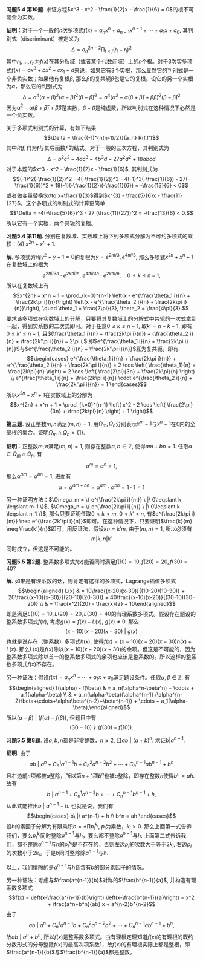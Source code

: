 **习题5.4 第10题**.
求证方程$x^3 - x^2 - \frac{1}{2}x - \frac{1}{6} = 0$的根不可能全为实数。

**证明**：对于一个一般的$n$次多项式$f(x) = a_{n}x^{n}+a_{n-1}x^{n-1}+\cdots +a_{1}x+a_{0}$,
其判别式（discriminant）被定义为
$$\Delta = a_n^{2n-2} \prod_{i< j} (r_i - r_j)^2$$
其中$r_1,\ldots, r_n$为$f(x)$在其分裂域（或者某个代数闭域）上的$n$个根。对于3次实多项式$f(x) = ax^3+bx^2+cx_1+d$来说，如果它有3个实根，那么显然它的判别式是一个非负实数；如果他有复根$\beta$,
那么$\beta$的复共轭$\bar{\beta}$也是它的复根。设它的另一个实根为$\alpha$，那么它的判别式为
$$\Delta = a^4 (\alpha-\beta)^2(\alpha-\bar{\beta})^2(\beta-\bar{\beta})^2 = a^4 (\alpha^2-\alpha(\beta+\bar{\beta})+\beta\bar{\beta})^2 (\beta-\bar{\beta})^2$$
因为$\alpha^2-\alpha(\beta+\bar{\beta})+\beta\bar{\beta}$是实数，$\beta-\bar{\beta}$是纯虚数，所以判别式在这种情况下必然是一个负实数。

关于多项式判别式的计算，有如下结果
$$\Delta = \frac{(-1)^{n(n-1)/2}}{a_n} R(f,f')$$
其中$R(f,f')$为$f$与其导函数$f'$的结式。对于一般的三次方程，其判别式为
$$\Delta = b^{2}c^{2}-4ac^{3}-4b^{3}d-27a^{2}d^{2}+18abcd$$
对于本题的$x^3 - x^2 - \frac{1}{2}x - \frac{1}{6}$, 其判别式为
$$(-1)^2(-\frac{1}{2})^2 - 4(-\frac{1}{2})^3 - 4(-1)^3(-\frac{1}{6}) - 27(-\frac{1}{6})^2 + 18(-1)(-\frac{1}{2})(-\frac{1}{6}) = -\frac{13}{6} < 0$$
或者做变量替换$x\to x+\frac{1}{3}$得到$x^{3} - \frac{5}{6}x - \frac{11}{27}$，这个多项式的判别式的计算更简单
$$\Delta = -4(-\frac{5}{6})^3 - 27 (\frac{11}{27})^2 = -\frac{13}{6} < 0.$$
所以它有一个实根，两个共轭的复根。

**习题5.4 第11题**.
分别在复数域、实数域上将下列多项式分解为不可约多项式的乘积：(4)
$x^{2n} + x^n + 1$.

**解**.
多项式方程$y^2 + y + 1 = 0$的复根为$y = e^{2\pi i/3}, e^{4\pi i/3}$,
那么多项式$x^{2n} + x^n + 1$在复数域上的根为
$$e^{2\pi i/3n} \cdot e^{2k\pi i/n},\ e^{4\pi i/3n} \cdot e^{2k\pi i/n}, \quad 0 \leqslant k \leqslant n-1,$$
所以在复数域上有
$$x^{2n} + x^n + 1 = \prod_{k=0}^{n-1} \left(x - e^{\frac{\theta_1 i}{n} + \frac{2k\pi i}{n}}\right) \left(x - e^{\frac{\theta_2 i}{n} + \frac{2k\pi i}{n}}\right), \quad \theta_1 = \frac{2\pi}{3}, \theta_2 = \frac{4\pi}{3}.$$
要求该多项式在实数域上的分解，只要将其复数域上的分解式中共轭的一次式拿到一起，得到实系数的二次式即可。对于任意$0\leqslant k \leqslant n-1$,
取$k' = n-k-1$, 即有$0\leqslant k' \leqslant n-1$,
且$(\frac{\theta_1 i}{n} + \frac{2k\pi i}{n}) + (\frac{\theta_2 i}{n} + \frac{2k'\pi i}{n}) = 2\pi i,$
即$e^{\frac{\theta_1 i}{n} + \frac{2k\pi i}{n}}$与$e^{\frac{\theta_2 i}{n} + \frac{2k'\pi i}{n}}$互为复共轭，即有
$$\begin{cases}
e^{\frac{\theta_1 i}{n} + \frac{2k\pi i}{n}} + e^{\frac{\theta_2 i}{n} + \frac{2k'\pi i}{n}} = 2 \cos \left( \frac{\theta_1}{n} + \frac{2k\pi}{n} \right) = 2 \cos \left( \frac{2\pi}{3n} + \frac{2k\pi}{n} \right) \\
e^{\frac{\theta_1 i}{n} + \frac{2k\pi i}{n}} \cdot e^{\frac{\theta_2 i}{n} + \frac{2k'\pi i}{n}} = 1
\end{cases}$$ 所以$x^{2n} + x^n + 1$在实数域上的分解为
$$x^{2n} + x^n + 1 = \prod_{k=0}^{n-1} \left( x^2 - 2 \cos \left( \frac{2\pi}{3n} + \frac{2k\pi}{n} \right) + 1 \right)$$

**第三题**. 设正整数$m,n$满足$(m,n)=1$,
用$\Omega_m, \Omega_n$分别表示$x^m-1$与$x^n-1$在$\mathbb{C}$内的全部根的集合。证明$\Omega_m \cap \Omega_n = \{1\}$.

**证明**：正整数$m,n$满足$(m,n)=1$, 则存在整数$a,b\in\mathbb{Z}$,
使得$am+bn=1$. 任取$\alpha\in \Omega_m \cap \Omega_n$, 有
$$\alpha^m = \alpha^n = 1,$$ 那么$\alpha^{am} = \alpha^{bn} = 1,$ 进而有
$$\alpha = \alpha^{am+bn} = \alpha^{am} \cdot \alpha^{bn} = 1 \cdot 1 = 1$$

另一种证明方法：$\Omega_m = \{ e^{\frac{2k\pi i}{m}} \ |\ 0\leqslant k \leqslant m-1 \}$,
$\Omega_n = \{ e^{\frac{2k\pi i}{n}} \ |\ 0\leqslant k \leqslant n-1 \}$,
那么只要证明任取$0 < k < m$, $0 < k' < n$,
有$e^{\frac{2k\pi i}{m}} \neq e^{\frac{2k'\pi i}{n}}$即可。在这种情况下，只要证明$\frac{k}{m} \neq \frac{k'}{n}$即可。用反证法，假设$kn=k'm$,
由于$(m,n)=1$, 所以必须有 $$m|k, n|k'$$ 同时成立，但这是不可能的。

**习题5.5 第2题**.
整系数多项式$f(x)$能否同时满足$f(10)=10, f(20)=20, f(30)=40$?

**解.** 如果是有理系数的话，则肯定有这样的多项式，Lagrange插值多项式
$$\begin{aligned}
L(x) & = 10\frac{(x-20)(x-30)}{(10-20)(10-30)} + 20\frac{(x-10)(x-30)}{(20-10)(20-30)} + 40\frac{(x-10)(x-20)}{(30-10)(30-20)} \\
& = \frac{x^2}{20} - \frac{x}{2} + 10\end{aligned}$$
即是满足$L(10)=10, L(20)=20, L(30)=40$的有理系数多项式。假设存在题设的整系数多项式$f(x)$,
考虑$g(x) = f(x) - L(x)$, $g(x) \neq 0$. 那么
$$(x-10)(x-20)(x-30) \ |\ g(x)$$ 也就是说存在（整系数）多项式$h(x)$,
使得$f(x) = (x-10)(x-20)(x-30)h(x) + L(x)$.
那么$L(x)$是$f(x)$除以$(x-10)(x-20)(x-30)$的余项。但这是不可能的，因为整系数多项式除以首一的整系数多项式的余项也应该是整系数的。所以这样的整系数多项式$f(x)$不存在。

另一种证法：假设$f(x) = a_nx^n + \cdots + a_1x + a_0$满足题设条件。任取$\alpha,\beta\in\mathbb{Z}$,
有 $$\begin{aligned}
f(\alpha) - f(\beta) & = a_n(\alpha^n-\beta^n) + \cdots + a_1(\alpha-\beta) \\
& = a_n(\alpha-\beta)(\alpha^{n-1}+\alpha^{n-2}\beta+\cdots+\alpha\beta^{n-2}+\beta^{n-1}) + \cdots + a_1(\alpha-\beta),\end{aligned}$$
所以$(\alpha-\beta) \ |\ (f(\alpha) - f(\beta))$, 但题目中有
$$(30-10) \nmid (f(30)-f(10)).$$

**习题5.5 第8题**. 设$a,b,n$都是非零整数，$n\geqslant 2$,
且$ab\ |\ (a+b)^n$. 求证$b|a^{n-1}$.

**证明.** 由于
$$ab\ |\ a^n + C_n^1a^{n-1}b + C_n^2a^{n-2}b^2 + \cdots + C_n^{n-1}ab^{n-1} + b^n$$
且右边前$n$项都被$a$整除，所以第$n+1$项$b^n$也被$a$整除，即存在整数$h$使得$b^n = ah$.
故有 $$b\ |\ a^{n-1} + C_n^1a^{n-2}b + \cdots + C_n^{n-1}b^{n-1} + h,$$
从此式能推出$b\ |\ a^{n-1} + h$. 也就是说，我们有 $$\begin{cases}
b\ |\ a^{n-1} + h \\
b^n = ah
\end{cases}$$ 设$b$的素因子分解为有限乘积$b = \pm \prod p_i^{k_i}$,
$p_i$为素数，$k_i>0$.
那么上面第一式告诉我们，要么$p_i^{k_i}$同时整除$a^{n-1}$与$h$，要么都不整除$a^{n-1}$与$h$.
上面第二式告诉我们，都不整除$a^{n-1}$与$h$的$p_i^{k_i}$是不存在的，否则左边$p_i$的次数大于等于$2k_i$,
右边$p_i$的次数小于$2k_i$。于是$b$同时整除除$a^{n-1}$与$h$.

以上，我们排除的是$a^{n-1}$与$h$各含有$b$的部分素因子的情况。

另一种证法：考虑与$\frac{a^{n-1}}{b}$对称的$\frac{b^{n-1}}{a}$,
并构造有理系数多项式
$$f(x) = \left(x-\frac{a^{n-1}}{b}\right) \left(x-\frac{b^{n-1}}{a}\right) = x^2 + \frac{a^n+b^n}{ab} x + a^{n-2}b^{n-2}$$
由于
$$ab\ |\ a^n + C_n^1a^{n-1}b + C_n^2a^{n-2}b^2 + \cdots + C_n^{n-1}ab^{n-1} + b^n,$$
故$ab\ |\ a^n + b^n,$
所以$f(x)$是整系数多项式。由有理根定理知道$f(x)$的有理根的既约分数形式的分母整除$f(x)$的最高次项系数1，故$f(x)$的有理根实际上都是整根，即$\frac{a^{n-1}}{b}$与$\frac{b^{n-1}}{a}$都是整数。
